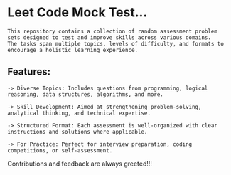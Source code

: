 # Leet Code Mock Test...

    This repository contains a collection of random assessment problem sets designed to test and improve skills across various domains. 
    The tasks span multiple topics, levels of difficulty, and formats to encourage a holistic learning experience.

## Features:
    
    -> Diverse Topics: Includes questions from programming, logical reasoning, data structures, algorithms, and more.
    
    -> Skill Development: Aimed at strengthening problem-solving, analytical thinking, and technical expertise.
    
    -> Structured Format: Each assessment is well-organized with clear instructions and solutions where applicable.
    
    -> For Practice: Perfect for interview preparation, coding competitions, or self-assessment.


Contributions and feedback are always greeted!!!
